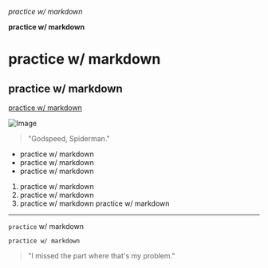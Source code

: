 *practice w/ markdown*

**practice w/ markdown**
# practice w/ markdown
## practice w/ markdown
[practice w/ markdown](https://www.youtube.com/watch?v=O91DT1pR1ew)

![Image](https://pbs.twimg.com/media/E96pWChXIAAIr5c.jpg)
> "Godspeed, Spiderman."
* practice w/ markdown
* practice w/ markdown
* practice w/ markdown
1. practice w/ markdown
2. practice w/ markdown
3. practice w/ markdown
practice w/ markdown
---
`practice` w/ markdown
```
practice w/ markdown
```
> "I missed the part where that's my problem."
